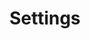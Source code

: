 ---
title: Settings
taxonomy:
    category:
        - docs
visible: true
highlight:
    enabled: false
---